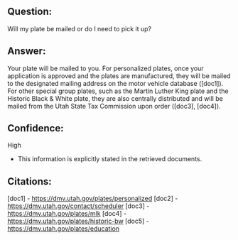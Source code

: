 ## Question: 
Will my plate be mailed or do I need to pick it up?
## Answer: 
Your plate will be mailed to you. For personalized plates, once your application is approved and the plates are manufactured, they will be mailed to the designated mailing address on the motor vehicle database ([doc1]). For other special group plates, such as the Martin Luther King plate and the Historic Black & White plate, they are also centrally distributed and will be mailed from the Utah State Tax Commission upon order ([doc3], [doc4]).
## Confidence: 
High
- This information is explicitly stated in the retrieved documents.

## Citations:
[doc1] - https://dmv.utah.gov/plates/personalized
[doc2] - https://dmv.utah.gov/contact/scheduler
[doc3] - https://dmv.utah.gov/plates/mlk
[doc4] - https://dmv.utah.gov/plates/historic-bw
[doc5] - https://dmv.utah.gov/plates/education
